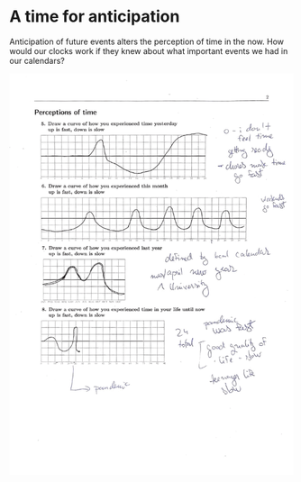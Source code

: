 # A time for anticipation

Anticipation of future events alters the perception of time in the now. How would our clocks work if they knew about what important events we had in our calendars?     

![](/process/img/observations.gif)